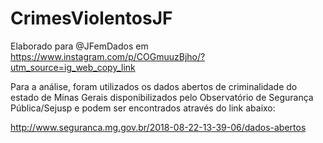 # CrimesViolentosJF

Elaborado para @JFemDados em https://www.instagram.com/p/COGmuuzBjho/?utm_source=ig_web_copy_link

Para a análise, foram utilizados os dados abertos de criminalidade do estado de Minas Gerais disponibilizados pelo Observatório de Segurança Pública/Sejusp e podem ser encontrados através do link abaixo:

http://www.seguranca.mg.gov.br/2018-08-22-13-39-06/dados-abertos
